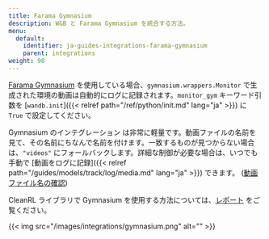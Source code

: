 ```yaml
---
title: Farama Gymnasium
description: W&B と Farama Gymnasium を統合する方法。
menu:
  default:
    identifier: ja-guides-integrations-farama-gymnasium
    parent: integrations
weight: 90
---
```


[Farama Gymnasium](https://gymnasium.farama.org/#) を使用している場合、`gymnasium.wrappers.Monitor` で生成された環境の動画は自動的にログに記録されます。`monitor_gym` キーワード引数を [`wandb.init`]({{< relref path="/ref/python/init.md" lang="ja" >}}) に `True` で設定してください。

Gymnasium のインテグレーション は非常に軽量です。動画ファイルの名前を見て、その名前にちなんで名前を付けます。一致するものが見つからない場合は、`"videos"` にフォールバックします。詳細な制御が必要な場合は、いつでも手動で [動画をログに記録]({{< relref path="/guides/models/track/log/media.md" lang="ja" >}}) できます。 ([動画ファイル名の確認](https://github.com/wandb/wandb/blob/c5fe3d56b155655980611d32ef09df35cd336872/wandb/integration/gym/__init__.py#LL69C67-L69C67))

CleanRL ライブラリで Gymnasium を使用する方法については、[レポート](https://wandb.ai/raph-test/cleanrltest/reports/Mario-Bros-but-with-AI-Gymnasium-and-CleanRL---Vmlldzo0NTcxNTcw) をご覧ください。

{{< img src="/images/integrations/gymnasium.png" alt="" >}}
